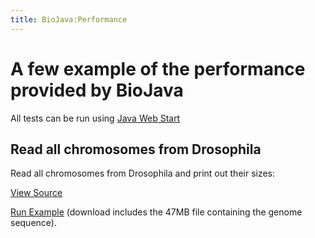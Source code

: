 ```yaml
---
title: BioJava:Performance
---
```


A few example of the performance provided by BioJava
====================================================

All tests can be run using [Java Web
Start](http://java.sun.com/products/javawebstart/)

Read all chromosomes from Drosophila
------------------------------------

Read all chromosomes from Drosophila and print out their sizes:

[View Source](BioJava:Performance:ReadDrosophila "wikilink")

[Run
Example](http://www.biojava.org/download/performance/biojava-test.jnlp)
(download includes the 47MB file containing the genome sequence).
